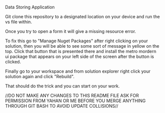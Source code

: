 Data Storing Application

Git clone this repository to a designated location on your device and run the vs file within.

Once you try to open a form it will give a missing resource error.

 To fix this go to "Manage Nuget Packages" after right clicking on your solution, then you will be able to see some sort of message in yellow on the top. 
 Click that button that is presented there and install the metro mordern ui package that appears on your left side of the screen after the button is clicked.
 
 Finally go to your workspace and from solution explorer right click your solution again and click "Rebuild".
 
 That should do the trick and you can start on your work.

//DO NOT MAKE ANY CHANGES TO THIS README FILE ASK FOR PERMISSION FROM YAHAN OR ME BEFORE YOU MERGE ANYTHING THROUGH GIT BASH TO AVOID UPDATE COLLISIONS//
